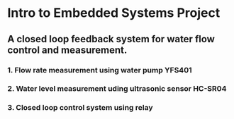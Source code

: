# Intro to Embedded Systems Project
## A closed loop feedback system for water flow control and measurement.
### 1. Flow rate measurement using water pump YFS401
### 2. Water level measurement uding ultrasonic sensor HC-SR04
### 3. Closed loop control system using relay
